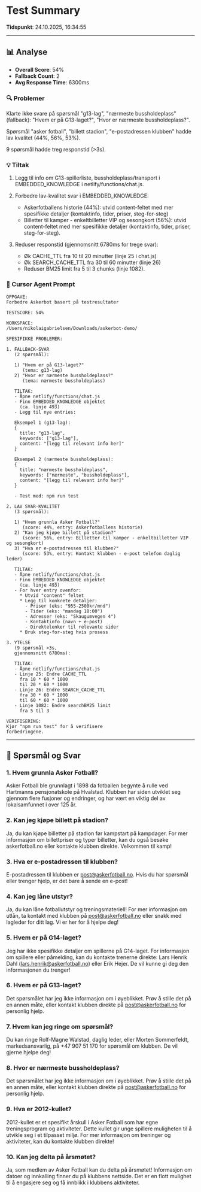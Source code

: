 # Test Summary

**Tidspunkt**: 24.10.2025, 16:34:55

---

## 📊 Analyse

- **Overall Score**: 54%
- **Fallback Count**: 2
- **Avg Response Time**: 6300ms

### 🔍 Problemer

Klarte ikke svare på spørsmål "g13-lag", "nærmeste bussholdeplass" (fallback):
  "Hvem er på G13-laget?",
  "Hvor er nærmeste bussholdeplass?".

Spørsmål "asker fotball", "billett stadion", "e-postadressen klubben" hadde lav kvalitet
  (44%, 56%, 53%).

9 spørsmål hadde treg responstid (>3s).

### 💡 Tiltak

1. Legg til info om G13-spillerliste, bussholdeplass/transport i EMBEDDED_KNOWLEDGE i netlify/functions/chat.js.

2. Forbedre lav-kvalitet svar i EMBEDDED_KNOWLEDGE:
   - Askerfotballens historie (44%): utvid content-feltet med mer spesifikke detaljer (kontaktinfo, tider, priser, steg-for-steg)
   - Billetter til kamper - enkeltbilletter VIP og sesongkort (56%): utvid content-feltet med mer spesifikke detaljer (kontaktinfo, tider, priser, steg-for-steg).

3. Reduser responstid (gjennomsnitt 6780ms for trege svar):
   - Øk CACHE_TTL fra 10 til 20 minutter (linje 25 i chat.js)
   - Øk SEARCH_CACHE_TTL fra 30 til 60 minutter (linje 26)
   - Reduser BM25 limit fra 5 til 3 chunks (linje 1082).

### 🤖 Cursor Agent Prompt

```
OPPGAVE:
Forbedre Askerbot basert på testresultater

TESTSCORE: 54%

WORKSPACE:
/Users/nikolaigabrielsen/Downloads/askerbot-demo/

SPESIFIKKE PROBLEMER:

1. FALLBACK-SVAR
   (2 spørsmål):

   1) "Hvem er på G13-laget?"
      (tema: g13-lag)
   2) "Hvor er nærmeste bussholdeplass?"
      (tema: nærmeste bussholdeplass)

   TILTAK:
   - Åpne netlify/functions/chat.js
   - Finn EMBEDDED_KNOWLEDGE objektet
     (ca. linje 493)
   - Legg til nye entries:

   Eksempel 1 (g13-lag):
   {
     title: "g13-lag",
     keywords: ["g13-lag"],
     content: "[legg til relevant info her]"
   }

   Eksempel 2 (nærmeste bussholdeplass):
   {
     title: "nærmeste bussholdeplass",
     keywords: ["nærmeste", "bussholdeplass"],
     content: "[legg til relevant info her]"
   }

   - Test med: npm run test

2. LAV SVAR-KVALITET
   (3 spørsmål):

   1) "Hvem grunnla Asker Fotball?"
      (score: 44%, entry: Askerfotballens historie)
   2) "Kan jeg kjøpe billett på stadion?"
      (score: 56%, entry: Billetter til kamper - enkeltbilletter VIP og sesongkort)
   3) "Hva er e-postadressen til klubben?"
      (score: 53%, entry: Kontakt klubben - e-post telefon daglig leder)

   TILTAK:
   - Åpne netlify/functions/chat.js
   - Finn EMBEDDED_KNOWLEDGE objektet
     (ca. linje 493)
   - For hver entry ovenfor:
     * Utvid "content" feltet
     * Legg til konkrete detaljer:
       - Priser (eks: "955-2500kr/mnd")
       - Tider (eks: "mandag 18:00")
       - Adresser (eks: "Skaugumvegen 4")
       - Kontaktinfo (navn + e-post)
       - Direktelenker til relevante sider
     * Bruk steg-for-steg hvis prosess

3. YTELSE
   (9 spørsmål >3s,
   gjennomsnitt 6780ms):

   TILTAK:
   - Åpne netlify/functions/chat.js
   - Linje 25: Endre CACHE_TTL
     fra 10 * 60 * 1000
     til 20 * 60 * 1000
   - Linje 26: Endre SEARCH_CACHE_TTL
     fra 30 * 60 * 1000
     til 60 * 60 * 1000
   - Linje 1082: Endre searchBM25 limit
     fra 5 til 3

VERIFISERING:
Kjør "npm run test" for å verifisere
forbedringene.

```

---

## 📝 Spørsmål og Svar

### 1. Hvem grunnla Asker Fotball?

Asker Fotball ble grunnlagt i 1898 da fotballen begynte å rulle ved Hartmanns pensjonatskole på Hvalstad. Klubben har siden utviklet seg gjennom flere fusjoner og endringer, og har vært en viktig del av lokalsamfunnet i over 125 år.

### 2. Kan jeg kjøpe billett på stadion?

Ja, du kan kjøpe billetter på stadion før kampstart på kampdager. For mer informasjon om billettpriser og typer billetter, kan du også besøke askerfotball.no eller kontakte klubben direkte. Velkommen til kamp!

### 3. Hva er e-postadressen til klubben?

E-postadressen til klubben er post@askerfotball.no. Hvis du har spørsmål eller trenger hjelp, er det bare å sende en e-post!

### 4. Kan jeg låne utstyr?

Ja, du kan låne fotballutstyr og treningsmateriell! For mer informasjon om utlån, ta kontakt med klubben på post@askerfotball.no eller snakk med lagleder for ditt lag. Vi er her for å hjelpe deg!

### 5. Hvem er på G14-laget?

Jeg har ikke spesifikke detaljer om spillerne på G14-laget. For informasjon om spillere eller påmelding, kan du kontakte trenerne direkte: Lars Henrik Dahl (lars.henrik@askerfotball.no) eller Erik Hejer. De vil kunne gi deg den informasjonen du trenger!

### 6. Hvem er på G13-laget?

Det spørsmålet har jeg ikke informasjon om i øyeblikket. Prøv å stille det på en annen måte, eller kontakt klubben direkte på post@askerfotball.no for personlig hjelp.

### 7. Hvem kan jeg ringe om spørsmål?

Du kan ringe Rolf-Magne Walstad, daglig leder, eller Morten Sommerfeldt, markedsansvarlig, på +47 907 51 170 for spørsmål om klubben. De vil gjerne hjelpe deg!

### 8. Hvor er nærmeste bussholdeplass?

Det spørsmålet har jeg ikke informasjon om i øyeblikket. Prøv å stille det på en annen måte, eller kontakt klubben direkte på post@askerfotball.no for personlig hjelp.

### 9. Hva er 2012-kullet?

2012-kullet er et spesifikt årskull i Asker Fotball som har egne treningsprogram og aktiviteter. Dette kullet gir unge spillere muligheten til å utvikle seg i et tilpasset miljø. For mer informasjon om treninger og aktiviteter, kan du kontakte klubben direkte!

### 10. Kan jeg delta på årsmøtet?

Ja, som medlem av Asker Fotball kan du delta på årsmøtet! Informasjon om datoer og innkalling finner du på klubbens nettside. Det er en flott mulighet til å engasjere seg og få innblikk i klubbens aktiviteter.
